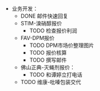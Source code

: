 - 业务开发：
	- DONE 邮件快速回复
	- STIM-溴硝醇报价
		- TODO 检查报价利润
	- FAV-DPM报价
		- TODO DPM市场价整理图片
		- TODO 报价核算
		- TODO 撰写邮件
	- 佛山正典-灭蝇剂报价：
		- TODO 和谭婷立打电话
	- TODO 维康-吡嗪包装交代